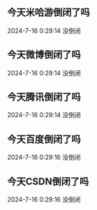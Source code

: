 ## 今天米哈游倒闭了吗

2024-7-16 0:29:14 没倒闭

## 今天微博倒闭了吗

2024-7-16 0:29:14 没倒闭

## 今天腾讯倒闭了吗

2024-7-16 0:29:14 没倒闭

## 今天百度倒闭了吗

2024-7-16 0:29:16 没倒闭

## 今天CSDN倒闭了吗

2024-7-16 0:29:16 没倒闭


